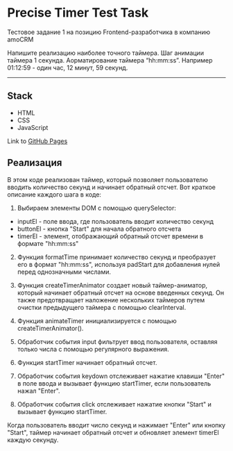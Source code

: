 # Precise Timer Test Task

Тестовое задание 1 на позицию Frontend-разработчика в компанию amoCRM

Напишите реализацию наиболее точного таймера. Шаг анимации таймера 1 секунда. Aорматирование таймера “hh:mm:ss”. Например 01:12:59 - один час, 12 минут, 59 секунд.

---

## Stack

- HTML
- CSS
- JavaScript

Link to [GitHub Pages](https://xonika9.github.io/precise-timer-test-task/)

## Реализация

В этом коде реализован таймер, который позволяет пользователю вводить количество секунд и начинает обратный отсчет. Вот краткое описание каждого шага в коде:

1. Выбираем элементы DOM с помощью querySelector:

- inputEl - поле ввода, где пользователь вводит количество секунд
- buttonEl - кнопка "Start" для начала обратного отсчета
- timerEl - элемент, отображающий обратный отсчет времени в формате "hh:mm:ss"

2. Функция formatTime принимает количество секунд и преобразует его в формат "hh:mm:ss", используя padStart для добавления нулей перед однозначными числами.

3. Функция createTimerAnimator создает новый таймер-аниматор, который начинает обратный отсчет на основе введенных секунд. Он также предотвращает наложение нескольких таймеров путем очистки предыдущего таймера с помощью clearInterval.

4. Функция animateTimer инициализируется с помощью createTimerAnimator().

5. Обработчик события input фильтрует ввод пользователя, оставляя только числа с помощью регулярного выражения.

6. Функция startTimer начинает обратный отсчет.

7. Обработчик события keydown отслеживает нажатие клавиши "Enter" в поле ввода и вызывает функцию startTimer, если пользователь нажал "Enter".

8. Обработчик события click отслеживает нажатие кнопки "Start" и вызывает функцию startTimer.

Когда пользователь вводит число секунд и нажимает "Enter" или кнопку "Start", таймер начинает обратный отсчет и обновляет элемент timerEl каждую секунду.
